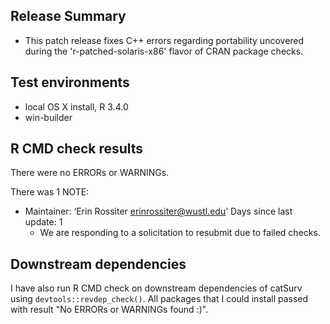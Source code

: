 ## Release Summary
* This patch release fixes C++ errors regarding portability uncovered during the 'r-patched-solaris-x86' flavor of CRAN package checks.

## Test environments
* local OS X install, R 3.4.0
* win-builder

## R CMD check results
There were no ERRORs or WARNINGs.

There was 1 NOTE:

* Maintainer: ‘Erin Rossiter <erinrossiter@wustl.edu>’ Days since last update: 1
    * We are responding to a solicitation to resubmit due to failed checks.

## Downstream dependencies
I have also run R CMD check on downstream dependencies of catSurv using `devtools::revdep_check()`.
All packages that I could install passed with result "No ERRORs or WARNINGs found :)".
